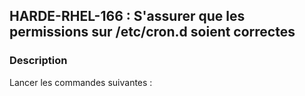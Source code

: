 ## HARDE-RHEL-166 : S'assurer que les permissions sur /etc/cron.d soient correctes

### Description

Lancer les commandes suivantes :

